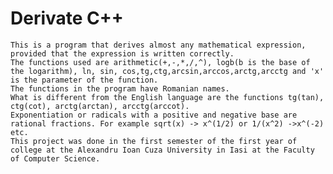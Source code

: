 # Derivate C++ 
    This is a program that derives almost any mathematical expression, provided that the expression is written correctly.
    The functions used are arithmetic(+,-,*,/,^), logb(b is the base of the logarithm), ln, sin, cos,tg,ctg,arcsin,arccos,arctg,arcctg and 'x' is the parameter of the function.
    The functions in the program have Romanian names.
    What is different from the English language are the functions tg(tan), ctg(cot), arctg(arctan), arcctg(arccot).
    Exponentiation or radicals with a positive and negative base are rational fractions. For example sqrt(x) -> x^(1/2) or 1/(x^2) ->x^(-2) etc.
    This project was done in the first semester of the first year of college at the Alexandru Ioan Cuza University in Iasi at the Faculty of Computer Science.
